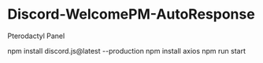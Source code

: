# Discord-WelcomePM-AutoResponse
Pterodactyl Panel

npm install discord.js@latest --production
npm install axios
npm run start
